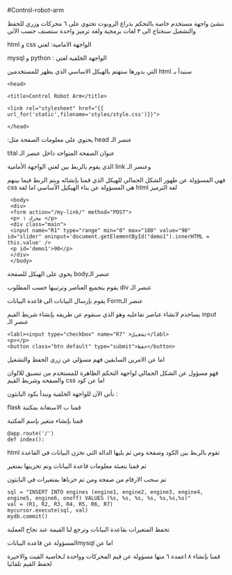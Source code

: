 #Control-robot-arm

ننشئ واجهة مستخدم خاصة بالتحكم بذراع الروبوت تحتوي على ٦ محركات وزري للحفظ والتشغيل سنحتاج الى ٣ لغات برمجية ولغة ترميز واحدة ستصنف حسب الآتي

html و css الواجهة الامامية: لغتي


mysql و python :  الواجهة الخلفية لغتي

التي بدورها ستهتم بالهيكل الاساسي الذي يظهر للمستخدمين html سنبدأ بـ

    <head>
    
    <title>Control Robot Arm</title>
    
    <link rel="stylesheet" href="{{ url_for('static',filename='styles/style.css')}}">
    
    </head>
    
 :يحتوي على معلومات الصفحة مثل head عنصر الـ

tital عنوان الصفحة المتواجد داخل عنصر الـ

الذي يقوم بالربط بين لغتي الواجهة الأمامية link وعنصر الـ

فهي المسؤولة عن ظهور الشكل الجمالي للهيكل الذي قمنا بإنشائه ويتم الربط فيما بينهم  css هي المسؤولة عن بناء الهيكيل الأساسي اما لغة html لغة الترميز 

     <body>
     <div>
     <form action="/my-link/" method="POST">
     <p> محرك ١ </p>
     <div class="main">
     <input name="R1" type="range" min="0" max="180" value="90" id="slider" oninput='document.getElementById("demo1").innerHTML = this.value' />
     <p id='demo1'>90</p>
     </div>
     </body>
     
يحوي على الهيكل للصفحة bodyعنصر الـ 
 
 يقوم يتجميع العناصر وترتيبها حسب المطلوب div عنصر الـ
     
يقوم بإرسال البيانات الى قاعدة البيانات Formعنصر الـ     
    
يساخدم لانشاء عناصر تفاعليه وهو الذي سنقوم عن طريقه بإنشاء شريط القيم input عنصر الـ
    
    <labl><input type="checkbox" name="R7" >تشغيل</labl>
    <p></p>
    <button class="btn default" type="submit">حفظ</button>
    
 اما عن الامرين السابقين فهم مسؤلي عن زري الحفظ والتشغيل 
 
فهو مسؤول عن الشكل الجمالي لواجهة التحكم الظاهرة للمستخدم من تنسيق للالوان والصفحة وشريط القيم css اما عن كود
    
نأتي الآن للواجهة الخلفية ونبدأ بكود البايثون :

flask قمنا ب الاستعانة بمكتبة 

قمنا بإنشاء متغير بإسم المكتبة

    @app.route('/')
    def index():
html تقوم بالربط بين الكود وصفحة 
ومن ثم يليها الدالة التي تخزن البيانات في القاعدة 

ثم قمنا بتعبئة معلومات قاعدة البيانات وتم تخزينها بمتغير 

تم سحب الارقام من صفحة ومن ثم خزناها بمتغيرات  في البايثون
    
    sql = "INSERT INTO engines (engine1, engine2, engine3, engine4, engine5, engine6, onoff) VALUES (%s, %s, %s, %s, %s,%s,%s)"
    val = (R1, R2, R3, R4, R5, R6, R7)
    mycursor.execute(sql, val)
    mydb.commit()
    
تحفظ المتغيرات بقاعدة البيانات وترجع لنا القيمة عند نجاح العملية 

المسؤولة عن قاعدة البياناتmysql اما عن

قمنا بإنشاء ٨ اعمدة ٦ منها مسؤولة عن قيم المحركات وواحدة لـخاصية القيت والاخيرة لحفظ القيم تلقائيا
